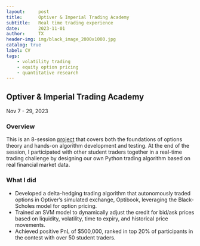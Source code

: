 ```yaml
---
layout:     post
title:      Optiver & Imperial Trading Academy
subtitle:   Real time trading experience
date:       2023-11-01
author:     TX
header-img: img/black_image_2000x1000.jpg
catalog: true
label: CV
tags:
    - volatility trading
    - equity option pricing
    - quantitative research
---
```


## Optiver & Imperial Trading Academy
Nov 7 - 29, 2023

### Overview
This is an 8-session [project](https://optiver.com/recruitment-events/imperial-college-london-x-optiver-trading-academy/) that covers both the foundations of options theory and hands-on algorithm development and testing. At the end of the session, I participated with other student traders together in a real-time trading challenge by designing our own Python trading algorithm based on real financial market data.

### What I did
- Developed a delta-hedging trading algorithm that autonomously traded options in Optiver’s simulated exchange, Optibook, leveraging the Black-Scholes model for option pricing.
- Trained an SVM model to dynamically adjust the credit for bid/ask prices based on liquidity, volatility, time to expiry, and historical price movements. 
- Achieved positive PnL of $500,000, ranked in top 20% of participants in the contest with over 50 student traders.
